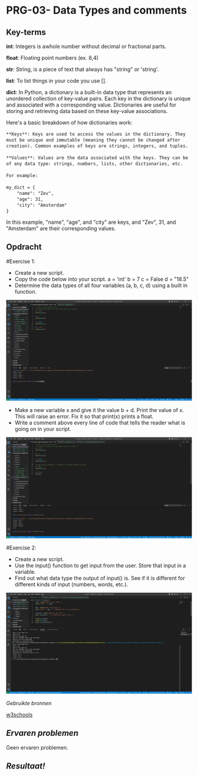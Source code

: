 **PRG-03- Data Types and comments**
===
**Key-terms**
---

**int**: Integers is awhole number without decimal or fractional parts.

**float**: Floating point numbers (ex. 8,4)

**str**: String, is a piece of text that always has "string" or 'string'. 

**list**: To list things in your code you use [].

**dict**: In Python, a dictionary is a built-in data type that represents an unordered collection of key-value pairs. Each key in the dictionary is unique and associated with a corresponding value. Dictionaries are useful for storing and retrieving data based on these key-value associations.

Here's a basic breakdown of how dictionaries work:

    **Keys**: Keys are used to access the values in the dictionary. They must be unique and immutable (meaning they cannot be changed after creation). Common examples of keys are strings, integers, and tuples.

    **Values**: Values are the data associated with the keys. They can be of any data type: strings, numbers, lists, other dictionaries, etc.

    For example:

    my_dict = {
        "name": "Zev",
        "age": 31,
        "city": "Amsterdam"
    }

In this example, "name", "age", and "city" are keys, and "Zev", 31, and "Amsterdam" are their corresponding values.

**Opdracht**
---
#Exercise 1:

- Create a new script.
- Copy the code below into your script.
    a = 'int'
    b = 7
    c = False
    d = "18.5"
- Determine the data types of all four variables (a, b, c, d) using a built in function.

![dataTypes](<../../00_includes/Python/PRG-03 - Data types/dataTypes.png>)


- Make a new variable x and give it the value b + d. Print the value of x. This will raise an error. Fix it so that print(x) prints a float.
- Write a comment above every line of code that tells the reader what is going on in your script.

![codeFix](<../../00_includes/Python/PRG-03 - Data types/codeFixed.png>)

#Exercise 2:

- Create a new script.
- Use the input() function to get input from the user. Store that input in a variable.
- Find out what data type the output of input() is. See if it is different for different kinds of input (numbers, words, etc.).

![input+datatypes](<../../00_includes/Python/PRG-03 - Data types/input+datatypes.png>)

*Gebruikte bronnen*

[w3schools](https://www.w3schools.com/python/python_user_input.asp)

*Ervaren problemen*
---
Geen ervaren problemen.

*Resultaat!*
---

